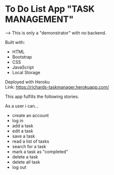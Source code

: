 # To Do List App "TASK MANAGEMENT"

--> This is only a "demonstrator" with no backend.

Built with:
- HTML
- Bootstrap
- CSS
- JavaScript
- Local Storage

Deployed with Heroku\
Link: https://richards-taskmanager.herokuapp.com/

This app fulfills the following stories:

As a user i can...
- create an account
- log in
- add a task
- edit a task
- save a task
- read a list of tasks
- search for a task
- mark a task as "completed"
- delete a task
- delete all task
- log out



